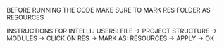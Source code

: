 BEFORE RUNNING THE CODE MAKE SURE TO MARK RES FOLDER AS RESOURCES

INSTRUCTIONS FOR INTELLIJ USERS:
FILE -> PROJECT STRUCTURE -> MODULES -> CLICK ON RES -> MARK AS: RESOURCES -> APPLY -> OK
